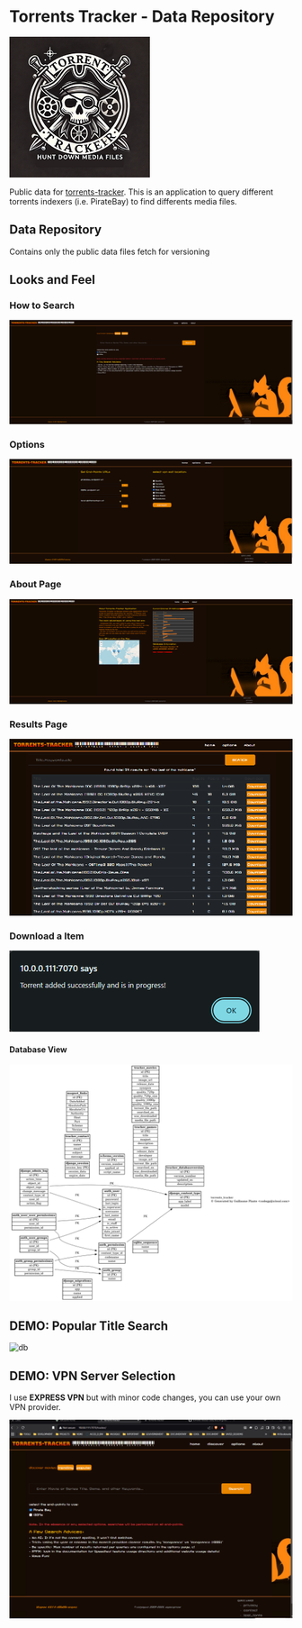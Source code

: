 # Torrents Tracker - Data Repository

![logo](doc/img/logo_small.png)
 
Public data for [torrents-tracker](https://github.com/arsscriptum/torrents-tracker).
This is an application to query different torrents indexers (i.e. PirateBay) to find differents media files. 

## Data Repository

Contains only the public data files fetch for versioning


## Looks and Feel

### How to Search

![1](doc/img/tracker01.png)

### Options

![2](doc/img/tracker02.png)


### About Page

![3](doc/img/tracker03.png)


### Results Page

![4](doc/img/tracker04.png)


### Download a Item

![5](doc/img/tracker05.png)



#### Database View

![db](doc/img/dbview.png)



## DEMO: Popular Title Search

![db](doc/img/popular.gif)



## DEMO: VPN Server Selection

I use **EXPRESS VPN** but with minor code changes, you can use your own VPN provider.

![db](doc/img/vpn.gif)